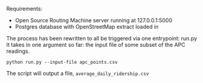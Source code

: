 Requirements:

- Open Source Routing Machine server running at 127.0.0.1:5000
- Postgres database with OpenStreetMap extract loaded in

The process has been rewritten to all be triggered via one entrypoint: run.py
It takes in one argument so far: the input file of some subset of the APC readings.

`python run.py --input-file apc_points.csv`

The script will output a file, `average_daily_ridership.csv`
